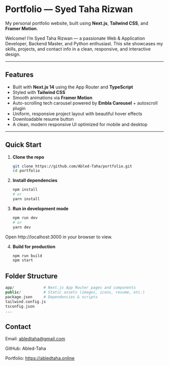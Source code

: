 # Portfolio — Syed Taha Rizwan

My personal portfolio website, built using **Next.js**, **Tailwind CSS**, and **Framer Motion**.

Welcome! I’m Syed Taha Rizwan — a passionate Web & Application Developer, Backend Master, and Python enthusiast. This site showcases my skills, projects, and contact info in a clean, responsive, and interactive design.

---

##  Features

- Built with **Next.js 14** using the App Router and **TypeScript**
- Styled with **Tailwind CSS**
- Smooth animations via **Framer Motion**
- Auto-scrolling tech carousel powered by **Embla Carousel** + autoscroll plugin
- Uniform, responsive project layout with beautiful hover effects
- Downloadable resume button
- A clean, modern responsive UI optimized for mobile and desktop

---

##  Quick Start

1. **Clone the repo**
   ```bash
   git clone https://github.com/Abled-Taha/portfolio.git
   cd portfolio
   ```

2. **Install dependencies**
    ```bash
    npm install
    # or
    yarn install
    ```

3. **Run in development mode**
    ```bash
    npm run dev
    # or
    yarn dev
    ```
Open http://localhost:3000 in your browser to view.

4. **Build for production**
    ```bash
    npm run build
    npm start
    ```

## Folder Structure
  ```php
  app/             # Next.js App Router pages and components
  public/          # Static assets (images, icons, resume, etc.)
  package.json     # Dependencies & scripts
  tailwind.config.js
  tsconfig.json
  ...
  ```
  
## Contact
Email: abledtaha@gmail.com

GitHub: Abled-Taha

Portfolio: https://abledtaha.online
